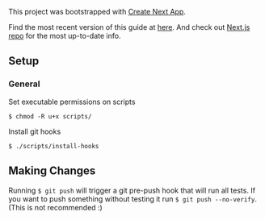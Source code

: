 This project was bootstrapped with [Create Next App](https://github.com/segmentio/create-next-app).

Find the most recent version of this guide at [here](https://github.com/segmentio/create-next-app/blob/master/lib/templates/default/README.md). And check out [Next.js repo](https://github.com/zeit/next.js) for the most up-to-date info.
## Setup

### General

Set executable permissions on scripts

`$ chmod -R u+x scripts/`

Install git hooks

`$ ./scripts/install-hooks`

## Making Changes

Running `$ git push` will trigger a git pre-push hook that will run all tests.
If you want to push something without testing it run `$ git push --no-verify`. (This is not recommended :)
